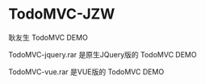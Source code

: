# TodoMVC-JZW
耿友生 TodoMVC DEMO

TodoMVC-jquery.rar 是原生JQuery版的 TodoMVC DEMO

TodoMVC-vue.rar 是VUE版的 TodoMVC DEMO
